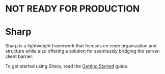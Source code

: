 # NOT READY FOR PRODUCTION

# Sharp

Sharp is a lightweight framework that focuses on code organization and structure while also offering a solution for seamlessly bridging the server-client barrier.

To get started using Sharp, read the [Getting Started](#getting-started) guide.
